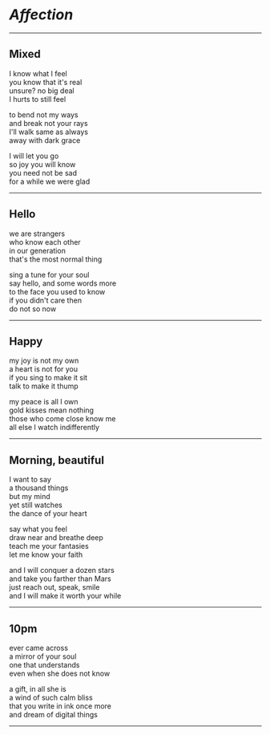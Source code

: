 # _Affection_

---

## Mixed

I know what I feel  
you know that it's real  
unsure? no big deal  
I hurts to still feel

to bend not my ways  
and break not your rays  
I'll walk same as always  
away with dark grace

I will let you go  
so joy you will know  
you need not be sad  
for a while we were glad

---

## Hello

we are strangers  
who know each other  
in our generation  
that's the most normal thing

sing a tune for your soul  
say hello, and some words more  
to the face you used to know  
if you didn't care then  
do not so now

---

## Happy

my joy is not my own  
a heart is not for you  
if you sing to make it sit  
talk to make it thump

my peace is all I own  
gold kisses mean nothing  
those who come close know me  
all else I watch indifferently

---

## Morning, beautiful

I want to say  
a thousand things  
but my mind  
yet still watches  
the dance of your heart

say what you feel  
draw near and breathe deep  
teach me your fantasies  
let me know your faith

and I will conquer a dozen stars  
and take you farther than Mars  
just reach out, speak, smile  
and I will make it worth your while

---

## 10pm

ever came across  
a mirror of your soul  
one that understands  
even when she does not know

a gift, in all she is  
a wind of such calm bliss  
that you write in ink once more  
and dream of digital things

---
